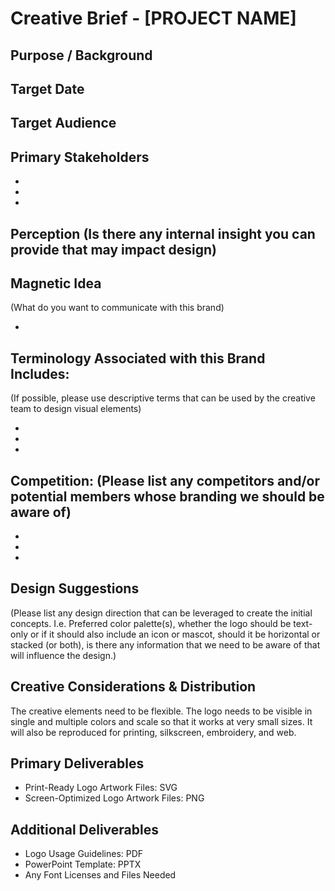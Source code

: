# Creative Brief - [PROJECT NAME]

## Purpose /  Background

## Target Date

## Target Audience

## Primary Stakeholders

*
*
*

## Perception (Is there any internal insight you can provide that may impact design)


## Magnetic Idea

(What do you want to communicate with this brand)

*

## Terminology Associated with this Brand Includes:

(If possible, please use descriptive terms that can be used by the creative team to design visual elements)

*
*
*

## Competition:  (Please list any competitors and/or potential members whose branding we should be aware of) 

*
*
*

## Design Suggestions  

(Please list any design direction that can be leveraged to create the initial concepts. I.e. Preferred color palette(s), whether the logo should be text-only or if it should also include an icon or mascot, should it be horizontal or stacked (or both), is there any information that we need to be aware of that will influence the design.)

## Creative Considerations & Distribution

The creative elements need to be flexible. The logo needs to be visible in single and multiple colors and scale so that it works at very small sizes. It will also be reproduced for printing, silkscreen, embroidery, and web.

## Primary Deliverables

* Print-Ready Logo Artwork Files: SVG
* Screen-Optimized Logo Artwork Files: PNG

## Additional Deliverables

* Logo Usage Guidelines: PDF
* PowerPoint Template: PPTX
 * Any Font Licenses and Files Needed
